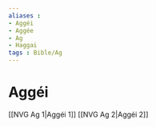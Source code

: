 ```yaml
---
aliases : 
- Aggéi
- Aggée
- Ag
- Haggai
tags : Bible/Ag
---
```


# Aggéi

[[NVG Ag 1|Aggéi 1]]
[[NVG Ag 2|Aggéi 2]]
